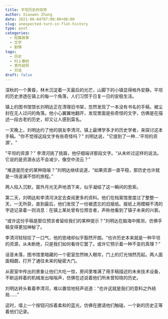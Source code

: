 ```yaml
---
title: 平坦历史的惊奇
author: Xiaowen Zhang
date: 2021-06-04T07:00:00+08:00
slug: unexpected-turn-in-flat-history
type: post
categories:
  - 短篇故事
  - 文学
  - 剧情
tags:
  - 历史
  - 村上春树
  - 意外结局
  - 对话
draft: false
---
```


深秋的一个黄昏，林木沉淀着一天最后的光芒，山脚下的小镇显得格外安静。平坦的历史渗透在镇上的每一个角落，人们习惯于日复一日的安稳生活。

镇上的图书馆馆长刘明达正在清理旧书架，忽然发现了一本没有书名的手稿，被尘封在无人过问的角落。他小心翼翼地翻开，发现里面是些奇怪的文字，仿佛是在描述一段古老的历史，却又让人感到莫名。

一天晚上，刘明达约了他的朋友李清河，镇上最博学多才的历史学者，来探讨这本手稿。"你不觉得这段文字有些奇怪吗？" 刘明达说，"它提到了一种…‘平坦的资源’。"

"平坦的资源？" 李清河挑了挑眉，他仔细端详那段文字。“从未听过这样的说法。它说的是资源永远不会减少，像空中流云？”

“难道是历史的某种隐喻？”刘明达继续说道，“如果资源一直平稳，那历史也许就是一场波澜不惊的旅程。”

两人陷入沉默，窗外月光无声地洒下来，似乎凝结了这一瞬间的思索。

第二天，刘明达和李清河决定去查阅更多的资料。他们在档案馆里度过了整整一天，一无所获，直到最后，他们发现了一份被遗忘的旧报纸。报纸上用模糊不清的字迹记录着一则消息：在镇上某处曾有位预言者，声称他看到了镇子未来的兴衰。

“或许这份手稿是那位预言者留给我们的某种提示？”刘明达在脑海中推测，仿佛手稿变得更加神秘了。

李清河轻轻叹了一口气，他的思绪却似乎豁然开朗。“也许历史本来就是一种平坦的资源，从未断绝，只是我们如何看待它罢了。或许它预示着一种不变的真理？”

话音未落，图书馆里暗藏的一个密室忽然映入眼帘，门上的灯光悄然亮起。两人面面相觑，打开了通往未来的秘密大门。

从密室中传出的景象让他们大吃一惊，房间里堆满了用手稿描述的未来技术设备，不断运转着的机械发出嗡嗡声，仿佛在述说着他们所未曾知晓的历史。

刘明达转头看着李清河，难以置信地轻声说道：“也许这就是我们的意料之外结局……”

这时，墙上一个按钮闪烁着柔和的蓝光，仿佛在邀请他们触碰，一个新的历史正等着他们记录。
